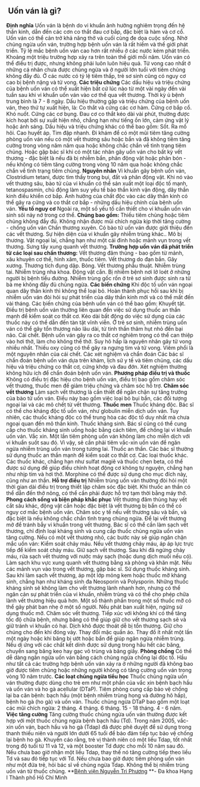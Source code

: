 ## ️ Uốn ván là gì?

**Định nghĩa**
Uốn ván là bệnh do vi khuẩn ảnh hưởng nghiêm trọng đến hệ thần kinh, dẫn đến các cơn co thắt đau cơ bắp, đặc biệt là hàm và cơ cổ. Uốn ván có thể cản trở khả năng thở và cuối cùng đe dọa cuộc sống.
Nhờ chủng ngừa uốn ván, trường hợp bệnh uốn ván là rất hiếm và thế giới phát triển. Tỷ lệ mắc bệnh uốn ván cao hơn rất nhiều ở các nước kém phát triển. Khoảng một triệu trường hợp xảy ra trên toàn thế giới mỗi năm.
Uốn ván có thể điều trị được, nhưng không phải luôn luôn hiệu quả. Tử vong cao nhất ở những cá nhân chưa được chủng ngừa và ở người lớn tuổi với tiêm chủng không đầy đủ. Ở các nước có tỷ lệ tiêm thấp, trẻ sơ sinh cũng có nguy cơ cao bị bệnh nặng và tử vong.
**Các triệu chứng**
Các dấu hiệu và triệu chứng của bệnh uốn ván có thể xuất hiện bất cứ lúc nào từ một vài ngày đến vài tuần sau khi vi khuẩn uốn ván vào cơ thể qua vết thương. Thời kỳ ủ bệnh trung bình là 7 - 8 ngày.
Dấu hiệu thường gặp và triệu chứng của bệnh uốn ván, theo thứ tự xuất hiện, là:
Co thắt và cứng các cơ hàm.
Cứng cơ bắp cổ.
Khó nuốt.
Cứng các cơ bụng.
Đau cơ co thắt kéo dài vài phút, thường được kích hoạt bởi sự xuất hiện nhỏ, chẳng hạn như tiếng ồn lớn, cảm ứng vật lý hoặc ánh sáng.
Dấu hiệu và triệu chứng khác có thể bao gồm:
Sốt.
Ra mồ hôi.
Cao huyết áp.
Tim đập nhanh.
Đi khám để có một mũi tiêm tăng cường phòng uốn ván nếu có một vết thương sâu hoặc bẩn và đã không tiêm tăng cường trong vòng năm năm qua hoặc không chắc chắn về tình trạng tiêm chủng. Hoặc gặp bác sĩ khi có một tác nhân gây uốn ván cho bất kỳ vết thương - đặc biệt là nếu đã bị nhiễm bẩn, phân động vật hoặc phân bón - nếu không có tiêm tăng cường trong vòng 10 năm qua hoặc không chắc chắn về tình trạng tiêm chủng.
**Nguyên nhân**
Vi khuẩn gây bệnh uốn ván, Clostridium tetani, được tìm thấy trong bụi, đất và phân động vật. Khi nó vào vết thương sâu, bào tử của vi khuẩn có thể sản xuất một loại độc tố mạnh, tetanospasmin, chủ động làm suy yếu tế bào thần kinh vận động, dây thần kinh điều khiển cơ bắp. Ảnh hưởng của chất độc vào các dây thần kinh có thể gây ra cứng và co thắt cơ bắp - những dấu hiệu chính của bệnh uốn ván.
**Yếu tố nguy cơ**
Ngoài ra, một số yếu tố cần thiết cho vi khuẩn uốn ván sinh sôi nảy nở trong cơ thể.
**Chúng bao gồm:**
Thiếu tiêm chủng hoặc tiêm chủng không đầy đủ. Không nhận được mũi chích ngừa kịp thời tăng cường - chống uốn ván
Chấn thương xuyên. Có bào tử uốn ván được giới thiệu đến các vết thương.
Sự hiện diện của vi khuẩn gây nhiễm trùng khác..
Mô bị thương.
Vật ngoại lai, chẳng hạn như một cái đinh hoặc mảnh vụn trong vết thương.
Sưng tấy xung quanh vết thương.
**Trường hợp uốn ván đã phát triển từ các loại sau chấn thương:**
Vết thương đâm thủng - bao gồm từ mảnh, xâu khuyên cơ thể, hình xăm, thuốc tiêm.
Vết thương do đạn bắn.
Gãy xương.
Thương tích đụng dập.
Bỏng.
Vết thương phẫu thuật.
Nhiễm trùng tai.
Nhiễm trùng nha khoa.
Động vật cắn.
Bị nhiễm bệnh nơi lở loét ở những người bị bệnh tiểu đường.
Nhiễm trùng gốc rốn ở trẻ sơ sinh được sinh ra từ bà mẹ không đầy đủ chủng ngừa.
**Các biến chứng**
Khi độc tố uốn ván ngoại quan dây thần kinh thì không thể loại bỏ. Hoàn thành phục hồi sau khi bị nhiễm uốn ván đòi hỏi sự phát triển của dây thần kinh mới và có thể mất đến vài tháng.
Các biến chứng của bệnh uốn ván có thể bao gồm:
Khuyết tật. Điều trị bệnh uốn ván thường liên quan đến việc sử dụng thuốc an thần mạnh để kiểm soát co thắt cơ. Kéo dài bất động do việc sử dụng của các thuốc này có thể dẫn đến tàn tật vĩnh viễn. Ở trẻ sơ sinh, nhiễm trùng uốn ván có thể gây tổn thương não lâu dài, từ tinh thần thâm hụt nhỏ đến bại não.
Cái chết. Bệnh uốn ván gây ra co thắt cơ nghiêm trọng có thể can thiệp vào hơi thở, làm cho không thể thở. Suy hô hấp là nguyên nhân gây tử vong nhiều nhất. Thiếu oxy cũng có thể gây ra ngưng tim và tử vong. Viêm phổi là một nguyên nhân của cái chết.
Các xét nghiệm và chẩn đoán
Các bác sĩ chẩn đoán bệnh uốn ván dựa trên khám, lịch sử y tế và tiêm chủng, các dấu hiệu và triệu chứng co thắt cơ, cứng khớp và đau đớn. Xét nghiệm thường không hữu ích để chẩn đoán bệnh uốn ván.
**Phương pháp điều trị và thuốc**
Không có điều trị đặc hiệu cho bệnh uốn ván, điều trị bao gồm chăm sóc vết thương, thuốc men để giảm triệu chứng và chăm sóc hỗ trợ.
**Chăm sóc vết thương**
Làm sạch vết thương là cần thiết để ngăn chặn sự tăng trưởng của bào tử uốn ván. Điều này bao gồm việc loại bỏ bụi bẩn, các đối tượng ngoại lai và các mô chết từ vết thương.
**Thuốc men**
Thuốc kháng độc. Bác sĩ có thể cho kháng độc tố uốn ván, như globulin miễn dịch uốn ván. Tuy nhiên, các thuốc kháng độc có thể trung hòa các độc tố duy nhất mà chưa ngoại quan đến mô thần kinh.
Thuốc kháng sinh. Bác sĩ cũng có thể cung cấp cho thuốc kháng sinh uống hoặc bằng cách tiêm, để chống lại vi khuẩn uốn ván.
Vắc xin. Một lần tiêm phòng uốn ván không làm cho miễn dịch với vi khuẩn suốt sau đó. Vì vậy, sẽ cần phải tiêm vắc-xin uốn ván để ngăn ngừa nhiễm trùng uốn ván trong tương lai.
Thuốc an thần. Các bác sĩ thường sử dụng thuốc an thần mạnh để kiểm soát co thắt cơ.
Các loại thuốc khác. Các thuốc khác, chẳng hạn như sulfat magiê và thuốc chẹn beta, có thể được sử dụng để giúp điều chỉnh hoạt động cơ không tự nguyện, chẳng hạn như nhịp tim và hơi thở. Morphine có thể được sử dụng cho mục đích này, cũng như an thần.
**Hỗ trợ điều trị**
Nhiễm trùng uốn ván thường đòi hỏi một thời gian dài điều trị trong thiết lập chăm sóc đặc biệt. Khi thuốc an thần có thể dẫn đến thở nông, có thể cần phải được hỗ trợ tạm thời bằng máy thở.
**Phong cách sống và biện pháp khắc phục**
Vết thương đâm thủng hay vết cắt sâu khác, động vật cắn hoặc đặc biệt là vết thương bị bẩn có thể có nguy cơ mắc bệnh uốn ván. Chăm sóc y tế nếu vết thương sâu và bẩn, và đặc biệt là nếu không chắc chắn tình trạng chủng ngừa. Để lại vết thương mở để tránh bẫy vi khuẩn trong vết thương.
Bác sĩ có thể cần làm sạch vết thương, chỉ định loại kháng sinh và cung cấp thuốc chủng ngừa uốn ván tăng cường.
Nếu có một vết thương nhỏ, các bước này sẽ giúp ngăn chặn mắc uốn ván:
Kiểm soát chảy máu. Nếu vết thương chảy máu, áp áp lực trực tiếp để kiểm soát chảy máu.
Giữ sạch vết thương. Sau khi đã ngừng chảy máu, rửa sạch vết thương với nước máy sạch (hoặc dung dịch muối nếu có). Làm sạch khu vực xung quanh vết thương bằng xà phòng và khăn mặt. Nếu các mảnh vụn vào trong vết thương, gặp bác sĩ.
Sử dụng thuốc kháng sinh. Sau khi làm sạch vết thương, áp một lớp mỏng kem hoặc thuốc mỡ kháng sinh, chẳng hạn như kháng sinh đa Neosporin và Polysporin. Những thuốc kháng sinh sẽ không làm cho vết thương lành nhanh hơn, nhưng có thể ngăn cản sự phát triển của vi khuẩn, nhiễm trùng và có thể cho phép chữa lành vết thương hiệu quả hơn. Một số thành phần trong một số thuốc mỡ có thể gây phát ban nhẹ ở một số người. Nếu phát ban xuất hiện, ngừng sử dụng thuốc mỡ.
Chăm sóc vết thương. Tiếp xúc với không khí có thể tăng tốc độ chữa bệnh, nhưng băng có thể giúp giữ cho vết thương sạch sẽ và giữ tránh vi khuẩn có hại. Dịch khô được thoát dễ bị tổn thương. Giữ cho chúng cho đến khi đóng vảy.
Thay đổi mặc quần áo. Thay đồ ít nhất một lần một ngày hoặc khi băng bị ướt hoặc bẩn để giúp ngăn ngừa nhiễm trùng. Nếu dị ứng với các chất kết dính được sử dụng trong hầu hết các băng, chuyển sang băng keo hay gạc vô trùng và băng giấy.
**Phòng chống**
Có thể dễ dàng ngăn ngừa uốn ván bằng cách chủng ngừa chống lại độc tố. Hầu như tất cả các trường hợp bệnh uốn ván xảy ra ở những người đã không bao giờ được tiêm chủng hoặc những người không có tăng cường uốn ván trong vòng 10 năm trước.
**Các loạt chủng ngừa tiểu học**
Thuốc chủng ngừa uốn ván thường được dùng cho trẻ em như một phần của vắc xin bệnh bạch hầu và uốn ván và ho gà acellular (DTaP). Tiêm phòng cung cấp bảo vệ chống lại ba căn bệnh: bạch hầu (một bệnh nhiễm trùng họng và đường hô hấp), bệnh ho gà (ho gà) và uốn ván.
Thuốc chủng ngừa DTaP bao gồm một loạt các mũi chích ngừa:
2 tháng.
4 tháng.
6 tháng.
15 - 18 tháng.
4 - 6 năm.
**Việc tăng cường**
Tăng cường thuốc chủng ngừa uốn ván thường được kết hợp với một thuốc chủng ngừa bệnh bạch hầu (Td). Trong năm 2005, vắc-xin uốn ván, bạch hầu và ho gà (Tdap) đã được phê duyệt để sử dụng trong thanh thiếu niên và người lớn dưới 65 tuổi để bảo đảm tiếp tục bảo vệ chống lại bệnh ho gà.
Khuyến cáo rằng, trẻ vị thành niên có một liều Tdap, tốt nhất trong độ tuổi từ 11 và 12, và một booster Td được cho mỗi 10 năm sau đó. Nếu chưa bao giờ nhận một liều Tdap, thay thế nó tăng cường tiếp theo liều Td và sau đó tiếp tục với Td.
Nếu chưa bao giờ được tiêm phòng uốn ván như một đứa trẻ, hỏi bác sĩ về chủng ngừa Tdap. Không thể bị nhiễm trùng uốn ván từ thuốc chủng.
**[Bệnh viện Nguyễn Tri Phương](https://bvnguyentriphuong.com.vn/) **- Đa khoa Hạng I Thành phố Hồ Chí Minh
